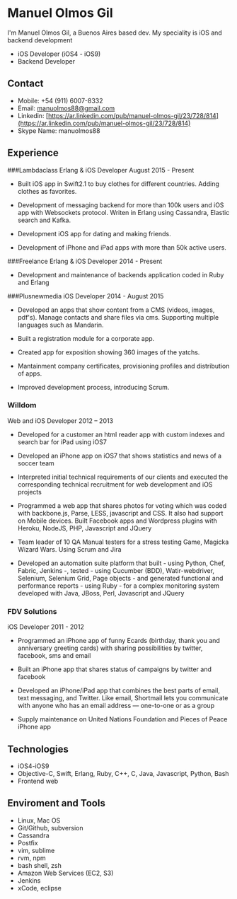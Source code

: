 # Manuel Olmos Gil
I'm Manuel Olmos Gil, a Buenos Aires based dev. My speciality is iOS and backend development

* iOS Developer (iOS4 - iOS9)
* Backend Developer

## Contact
* Mobile: +54 (911) 6007-8332
* Email: [manuolmos88@gmail.com](mailto:manuolmos88@gmail.com)
* Linkedin: [https://ar.linkedin.com/pub/manuel-olmos-gil/23/728/814](https://ar.linkedin.com/pub/manuel-olmos-gil/23/728/814)
* Skype Name: manuolmos88

## Experience

###Lambdaclass
Erlang & iOS Developer August 2015 - Present

* Built iOS app in Swift2.1 to buy clothes for different countries. Adding clothes as favorites.

* Development of messaging backend for more than 100k users and iOS app with Websockets protocol. Writen in Erlang using Cassandra, Elastic search and Kafka.

* Development iOS app for dating and making friends.

* Development of iPhone and iPad apps with more than 50k active users.

###Freelance
Erlang & iOS Developer 2014 - Present

* Development and maintenance of backends application coded in Ruby and Erlang

###Plusnewmedia
iOS Developer 2014 - August 2015

* Developed an apps that show content from a CMS (videos, images, pdf's). Manage contacts and share files via cms. Supporting multiple languages such as Mandarin.

* Built a registration module for a corporate app.

* Created app for exposition showing 360 images of the yatchs.

* Mantainment company certificates, provisioning profiles and distribution of 	apps.

* Improved development process, introducing Scrum.

### Willdom
Web and iOS Developer 2012 – 2013

* Developed for a customer an html reader app with custom indexes and search bar for iPad using iOS7
* Developed an iPhone app on iOS7 that shows statistics and news of a soccer team

* Interpreted initial technical requirements of our clients and executed the corresponding technical recruitment for web development and iOS projects

* Programmed a web app that shares photos for voting which was coded with backbone.js, Parse, LESS, javascript and CSS. It also had support on Mobile devices. Built Facebook apps and Wordpress plugins with Heroku, NodeJS, PHP, Javascript and JQuery

* Team leader of 10 QA Manual testers for a stress testing Game, Magicka Wizard Wars. Using Scrum and Jira

* Developed an automation suite platform that built - using Python, Chef, Fabric, Jenkins -, tested - using Cucumber (BDD), Watir-webdriver, Selenium, Selenium Grid, Page objects - and generated functional and performance reports - using Ruby - for a complex monitoring system developed with Java, JBoss, Perl, Javascript and JQuery

### FDV Solutions
iOS Developer 2011 - 2012

* Programmed an iPhone app of funny Ecards (birthday, thank you and anniversary greeting cards) with sharing possibilities by twitter, facebook, sms and email

* Built an iPhone app that shares status of campaigns by twitter and facebook

* Developed an iPhone/iPad app that combines the best parts of email, text messaging, and Twitter. Like email, Shortmail lets you communicate with anyone who has an email address — one-to-one or as a group

* Supply maintenance on United Nations Foundation and Pieces of Peace iPhone app

## Technologies
* iOS4-iOS9
* Objective-C, Swift, Erlang, Ruby, C++, C, Java, Javascript, Python, Bash
* Frontend web

## Enviroment and Tools
* Linux, Mac OS
* Git/Github, subversion
* Cassandra
* Postfix
* vim, sublime
* rvm, npm
* bash shell, zsh
* Amazon Web Services (EC2, S3)
* Jenkins
* xCode, eclipse
